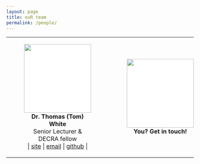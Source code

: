 ```yaml
---
layout: page
title: ouR team
permalink: /people/
---
```


<style>

div.item {
    vertical-align: top;
    display: inline-block;
    text-align: center;
}
img {
    width: 180px;
    height: 185px;
    background-color: white;
    display: block;
    margin-left: auto;
    margin-right: auto;
    text-align: center;
}
table {
    border: 0;
}
.caption {
    display: block;
    text-align: center;
}

</style>

<body>
<table width="100%" align="center" border: 0;>
    <tr> 
        <td align="center">
          <figure class="item">
            <img src="{{ site.baseurl }}/assets/tom_profile.jpg"/>
            <figcaption class="caption"><strong>Dr. Thomas (Tom) White</strong></figcaption>
            <figcaption class="caption">Senior Lecturer & DECRA fellow</figcaption>
            <figcaption class="caption">| <a href="https://tomwhite.io">site</a> | <a href="https://mailto:thomas.white@sydney.edu.au">email</a> | <a href="https://github.com/thomased">github</a> |</figcaption>
          </figure>
        </td>
        <td align="center">
          <figure class="item">
            <img src="{{ site.baseurl }}/assets/qmark.png"/>
            <figcaption class="caption"><strong>You? Get in touch!</strong></figcaption>
          </figure>
        </td>
    </tr>
</table>
</body>



